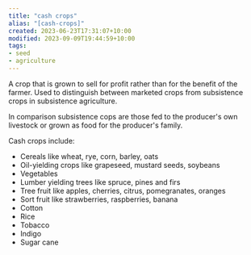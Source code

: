 ```yaml
---
title: "cash crops"
alias: "[cash-crops]"
created: 2023-06-23T17:31:07+10:00
modified: 2023-09-09T19:44:59+10:00
tags:
- seed
- agriculture
---
```


A crop that is grown to sell for profit rather than for the benefit of the farmer. Used to distinguish between marketed crops from subsistence crops in subsistence agriculture.

In comparison subsistence cops are those fed to the producer's own livestock or grown as food for the producer's family. 

Cash crops include:
- Cereals like wheat, rye, corn, barley, oats
- Oil-yielding crops like grapeseed, mustard seeds, soybeans
- Vegetables
- Lumber yielding trees like spruce, pines and firs
- Tree fruit like apples, cherries, citrus, pomegranates, oranges
- Sort fruit like strawberries, raspberries, banana
- Cotton
- Rice
- Tobacco
- Indigo
- Sugar cane